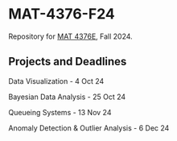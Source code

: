 # MAT-4376-F24
Repository for [MAT 4376E](https://www.data-action-lab.com/tda/), Fall 2024.

## Projects and Deadlines

Data Visualization - 4 Oct 24

Bayesian Data Analysis - 25 Oct 24

Queueing Systems - 13 Nov 24

Anomaly Detection & Outlier Analysis - 6 Dec 24
